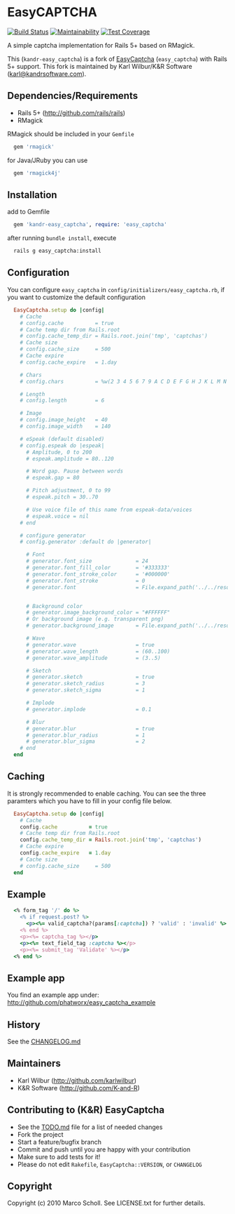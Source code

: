 # EasyCAPTCHA

[![Build Status](https://travis-ci.org/K-and-R/easy_captcha.svg?branch=master)](https://travis-ci.org/K-and-R/easy_captcha)
[![Maintainability](https://api.codeclimate.com/v1/badges/0505012081a472de86e2/maintainability)](https://codeclimate.com/github/K-and-R/easy_captcha/maintainability)
[![Test Coverage](https://api.codeclimate.com/v1/badges/0505012081a472de86e2/test_coverage)](https://codeclimate.com/github/K-and-R/easy_captcha/test_coverage)

A simple captcha implementation for Rails 5+ based on RMagick.

This (`kandr-easy_captcha`) is a fork of
[EasyCaptcha](https://github.com/phatworx/easy_captcha) (`easy_captcha`) with Rails 5+ support. This fork is
maintained by Karl Wilbur/K&R Software (karl@kandrsoftware.com).

## Dependencies/Requirements

* Rails 5+ (<http://github.com/rails/rails>)
* RMagick

RMagick should be included in your `Gemfile`

```ruby
  gem 'rmagick'
```

for Java/JRuby you can use

```ruby
  gem 'rmagick4j'
```

## Installation

add to Gemfile

```ruby
  gem 'kandr-easy_captcha', require: 'easy_captcha'
```

after running `bundle install`, execute

```bash
  rails g easy_captcha:install
```

## Configuration

You can configure `easy_captcha` in `config/initializers/easy_captcha.rb`, if
you want to customize the default configuration

```ruby
  EasyCaptcha.setup do |config|
    # Cache
    # config.cache          = true
    # Cache temp dir from Rails.root
    # config.cache_temp_dir = Rails.root.join('tmp', 'captchas')
    # Cache size
    # config.cache_size     = 500
    # Cache expire
    # config.cache_expire   = 1.day

    # Chars
    # config.chars          = %w(2 3 4 5 6 7 9 A C D E F G H J K L M N P Q R S T U X Y Z)

    # Length
    # config.length         = 6

    # Image
    # config.image_height   = 40
    # config.image_width    = 140

    # eSpeak (default disabled)
    # config.espeak do |espeak|
      # Amplitude, 0 to 200
      # espeak.amplitude = 80..120

      # Word gap. Pause between words
      # espeak.gap = 80

      # Pitch adjustment, 0 to 99
      # espeak.pitch = 30..70

      # Use voice file of this name from espeak-data/voices
      # espeak.voice = nil
    # end

    # configure generator
    # config.generator :default do |generator|

      # Font
      # generator.font_size              = 24
      # generator.font_fill_color        = '#333333'
      # generator.font_stroke_color      = '#000000'
      # generator.font_stroke            = 0
      # generator.font                   = File.expand_path('../../resources/afont.ttf', __FILE__)


      # Background color
      # generator.image_background_color = "#FFFFFF"
      # Or background image (e.g. transparent png)
      # generator.background_image       = File.expand_path('../../resources/captcha_bg.png', __FILE__)

      # Wave
      # generator.wave                   = true
      # generator.wave_length            = (60..100)
      # generator.wave_amplitude         = (3..5)

      # Sketch
      # generator.sketch                 = true
      # generator.sketch_radius          = 3
      # generator.sketch_sigma           = 1

      # Implode
      # generator.implode                = 0.1

      # Blur
      # generator.blur                   = true
      # generator.blur_radius            = 1
      # generator.blur_sigma             = 2
    # end
  end
```

## Caching

It is strongly recommended to enable caching. You can see the three paramters which you have to fill in your config
file below.

```ruby
  EasyCaptcha.setup do |config|
    # Cache
    config.cache          = true
    # Cache temp dir from Rails.root
    config.cache_temp_dir = Rails.root.join('tmp', 'captchas')
    # Cache expire
    config.cache_expire   = 1.day
    # Cache size
    # config.cache_size     = 500
  end
```

## Example

```ruby
  <% form_tag '/' do %>
    <% if request.post? %>
      <p><%= valid_captcha?(params[:captcha]) ? 'valid' : 'invalid' %> captcha</p>
    <% end %>
    <p><%= captcha_tag %></p>
    <p><%= text_field_tag :captcha %></p>
    <p><%= submit_tag 'Validate' %></p>
  <% end %>
```

## Example app

You find an example app under: <http://github.com/phatworx/easy_captcha_example>

## History

See the [CHANGELOG.md](./CHANGELOG.md)

## Maintainers

* Karl Wilbur (<http://github.com/karlwilbur>)
* K&R Software (<http://github.com/K-and-R>)

## Contributing to (K&R) EasyCaptcha

* See the [TODO.md](./TODO.md) file for a list of needed changes
* Fork the project
* Start a feature/bugfix branch
* Commit and push until you are happy with your contribution
* Make sure to add tests for it!
* Please do not edit `Rakefile`, `EasyCaptcha::VERSION`, or `CHANGELOG`

## Copyright

Copyright (c) 2010 Marco Scholl. See LICENSE.txt for further details.
